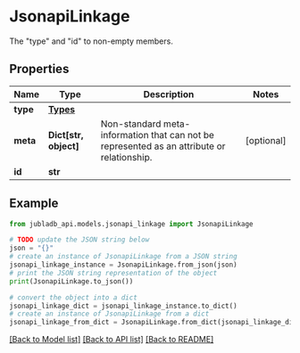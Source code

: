 # JsonapiLinkage

The \"type\" and \"id\" to non-empty members.

## Properties

Name | Type | Description | Notes
------------ | ------------- | ------------- | -------------
**type** | [**Types**](Types.md) |  | 
**meta** | **Dict[str, object]** | Non-standard meta-information that can not be represented as an attribute or relationship. | [optional] 
**id** | **str** |  | 

## Example

```python
from jubladb_api.models.jsonapi_linkage import JsonapiLinkage

# TODO update the JSON string below
json = "{}"
# create an instance of JsonapiLinkage from a JSON string
jsonapi_linkage_instance = JsonapiLinkage.from_json(json)
# print the JSON string representation of the object
print(JsonapiLinkage.to_json())

# convert the object into a dict
jsonapi_linkage_dict = jsonapi_linkage_instance.to_dict()
# create an instance of JsonapiLinkage from a dict
jsonapi_linkage_from_dict = JsonapiLinkage.from_dict(jsonapi_linkage_dict)
```
[[Back to Model list]](../README.md#documentation-for-models) [[Back to API list]](../README.md#documentation-for-api-endpoints) [[Back to README]](../README.md)


